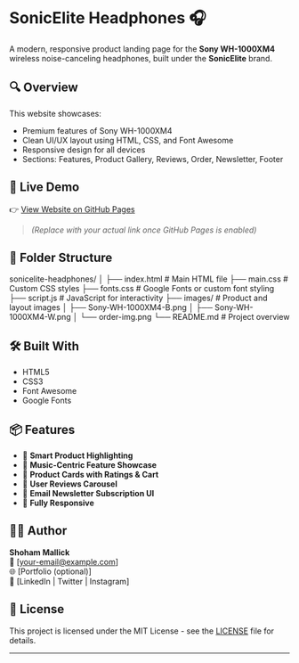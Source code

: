 # SonicElite Headphones 🎧

A modern, responsive product landing page for the **Sony WH-1000XM4** wireless noise-canceling headphones, built under the **SonicElite** brand.

## 🔍 Overview

This website showcases:
- Premium features of Sony WH-1000XM4
- Clean UI/UX layout using HTML, CSS, and Font Awesome
- Responsive design for all devices
- Sections: Features, Product Gallery, Reviews, Order, Newsletter, Footer

## 🚀 Live Demo

👉 [View Website on GitHub Pages](https://yourusername.github.io/sonicelite-headphones/)

> *(Replace with your actual link once GitHub Pages is enabled)*

## 📁 Folder Structure

sonicelite-headphones/
│
├── index.html # Main HTML file
├── main.css # Custom CSS styles
├── fonts.css # Google Fonts or custom font styling
├── script.js # JavaScript for interactivity
├── images/ # Product and layout images
│ ├── Sony-WH-1000XM4-B.png
│ ├── Sony-WH-1000XM4-W.png
│ └── order-img.png
└── README.md # Project overview


## 🛠️ Built With

- HTML5
- CSS3
- Font Awesome
- Google Fonts

## 📦 Features

- 🧠 **Smart Product Highlighting**
- 🎵 **Music-Centric Feature Showcase**
- 🛒 **Product Cards with Ratings & Cart**
- 💬 **User Reviews Carousel**
- 📧 **Email Newsletter Subscription UI**
- 📱 **Fully Responsive**

## 🧑‍💻 Author

**Shoham Mallick**  
📧 [your-email@example.com]  
🌐 [Portfolio (optional)]  
🔗 [LinkedIn | Twitter | Instagram]

## 📄 License

This project is licensed under the MIT License - see the [LICENSE](LICENSE) file for details.

---

